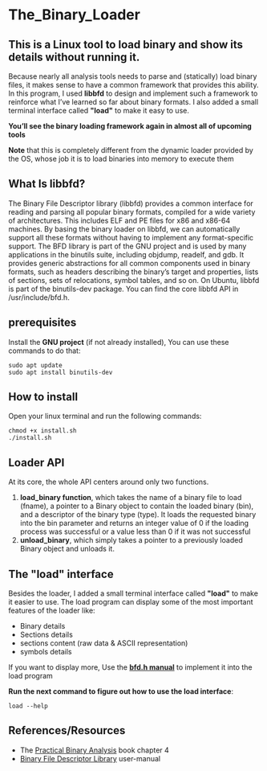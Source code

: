 # **The_Binary_Loader**
## This is a Linux tool to load binary and show its details without running it.

Because nearly all analysis tools needs to parse and (statically) load binary files, it makes sense to have a common framework that provides this ability. In this program, I used **libbfd** to design and implement such a framework to reinforce what I’ve learned so far about binary formats. I also added a small terminal interface called **"load"** to make it easy to use.

**You’ll see the binary loading framework again in almost all of upcoming tools**

**Note** that this is completely different from the dynamic loader provided
by the OS, whose job it is to load binaries into memory to execute them

## **What Is libbfd?**
The Binary File Descriptor library (libbfd) provides a common interface
for reading and parsing all popular binary formats, compiled for a wide
variety of architectures. This includes ELF and PE files for x86 and x86-64
machines. By basing the binary loader on libbfd, we can automatically
support all these formats without having to implement any format-specific
support.
The BFD library is part of the GNU project and is used by many applications in the binutils suite, including objdump, readelf, and gdb. It provides
generic abstractions for all common components used in binary formats,
such as headers describing the binary’s target and properties, lists of sections, sets of relocations, symbol tables, and so on. On Ubuntu, libbfd is part
of the binutils-dev package.
You can find the core libbfd API in /usr/include/bfd.h.
## **prerequisites**
Install the **GNU project** (if not already installed), You can use these commands to do that:
```
sudo apt update
sudo apt install binutils-dev
```



## **How to install**
Open your linux terminal and run the following commands:
```
chmod +x install.sh
./install.sh
```

## **Loader API**
At its core, the whole API centers around only two functions. 
1. **load_binary function**, which takes the name of a binary file to
load (fname), a pointer to a Binary object to contain the loaded binary (bin), and a descriptor of the binary type (type). It loads the requested binary into the bin parameter and returns an integer value of 0 if the loading process was successful or a value less than 0 if it was not successful
2. **unload_binary**, which simply takes a pointer to a previously
loaded Binary object and unloads it.

## **The "load" interface**
Besides the loader, I added a small terminal interface called **"load"** to make it easier to use. The load program can display some of the most important features of the loader like:
* Binary details
* Sections details
* sections content (raw data & ASCII representation)
* symbols details

If you want to display more, Use the [**bfd.h manual**](https://ftp.gnu.org/old-gnu/Manuals/bfd-2.9.1/html_mono/bfd.html) to implement it into the load program 

**Run the next command to figure out how to use the load interface**:
```
load --help
```

## **References/Resources**
* The  [Practical Binary Analysis](https://practicalbinaryanalysis.com/) book chapter 4
* [Binary File Descriptor Library](https://ftp.gnu.org/old-gnu/Manuals/bfd-2.9.1/html_mono/bfd.html) user-manual
